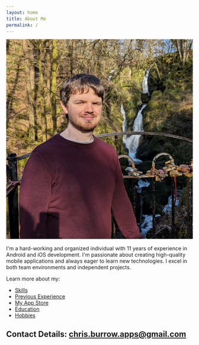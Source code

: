 ```yaml
---
layout: home
title: About Me
permalink: /
---
```


![Picture of myself](/images/chris_burrow.jpg)

I'm a hard-working and organized individual with 11 years of experience in Android and iOS development. I'm passionate about creating high-quality mobile applications and always eager to learn new technologies.  I excel in both team environments and independent projects.

Learn more about my:

* [Skills](/cv/skills)
* [Previous Experience](/cv/previous-experience)
* [My App Store](/apps)
* [Education](/cv/education)
* [Hobbies](/cv/hobbies)

## Contact Details: [chris.burrow.apps@gmail.com](mailto:chris.burrow.apps@gmail.com)
